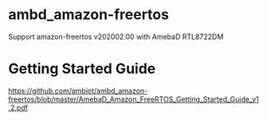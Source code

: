 # ambd_amazon-freertos
Support amazon-freertos v202002.00 with AmebaD RTL8722DM

# Getting Started Guide
https://github.com/ambiot/ambd_amazon-freertos/blob/master/AmebaD_Amazon_FreeRTOS_Getting_Started_Guide_v1.2.pdf
